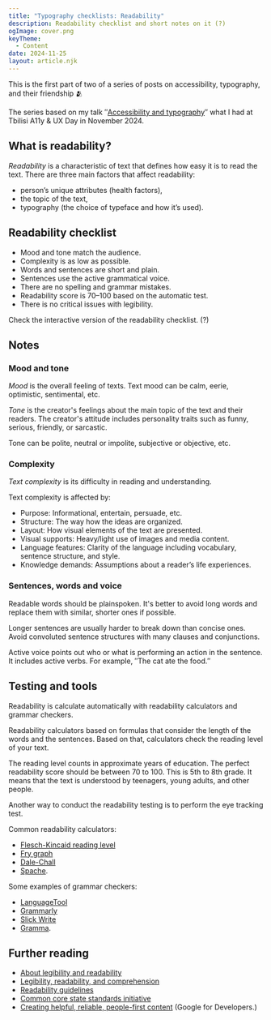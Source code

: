 ```yaml
---
title: "Typography checklists: Readability"
description: Readability checklist and short notes on it (?)
ogImage: cover.png
keyTheme:
  - Content
date: 2024-11-25
layout: article.njk
---
```


This is the first part of two of a series of posts on accessibility, typography, and their friendship 🫂

The series based on my talk ″[Accessibility and typography](https://tatianafokina.github.io/talks/a11y-and-typography/)″ what I had at Tbilisi A11y & UX Day in November 2024.

## What is readability?

_Readability_ is a characteristic of text that defines how easy it is to read the text. There are three main factors that affect readability:

- person’s unique attributes (health factors),
- the topic of the text,
- typography (the choice of typeface and how it’s used).

## Readability checklist

- Mood and tone match the audience.
- Complexity is as low as possible.
- Words and sentences are short and plain.
- Sentences use the active grammatical voice.
- There are no spelling and grammar mistakes.
- Readability score is 70–100 based on the automatic test.
- There is no critical issues with legibility.

Check the interactive version of the readability checklist. (?)

## Notes

### Mood and tone

_Mood_ is the overall feeling of texts. Text mood can be calm, eerie, optimistic, sentimental, etc.

_Tone_ is the creator's feelings about the main topic of the text and their readers. The creator's attitude includes personality traits such as funny, serious, friendly, or sarcastic.

Tone can be polite, neutral or impolite, subjective or objective, etc.

### Complexity

_Text complexity_ is its difficulty in reading and understanding.

Text complexity is affected by:

- Purpose: Informational, entertain, persuade, etc.
- Structure: The way how the ideas are organized.
- Layout: How visual elements of the text are presented.
- Visual supports: Heavy/light use of images and media content.
- Language features: Clarity of the language including vocabulary, sentence structure, and style.
- Knowledge demands: Assumptions about a reader’s life experiences.

### Sentences, words and voice

Readable words should be plainspoken. It's better to avoid long words and replace them with similar, shorter ones if possible.

Longer sentences are usually harder to break down than concise ones. Avoid convoluted sentence structures with many clauses and conjunctions.

Active voice points out who or what is performing an action in the sentence. It includes active verbs. For example, ″The cat ate the food.″

## Testing and tools

Readability is calculate automatically with readability calculators and grammar checkers.

Readability calculators based on formulas that consider the length of the words and the sentences. Based on that, calculators check the reading level of your text.

The reading level counts in approximate years of education. The perfect readability score should be between 70 to 100. This is 5th to 8th grade. It means that the text is understood by teenagers, young adults, and other people.

Another way to conduct the readability testing is to perform the eye tracking test.

Common readability calculators:

- [Flesch-Kincaid reading level](https://readabilityformulas.com/learn-how-to-use-the-flesch-kincaid-grade-level/)
- [Fry graph](https://readabilityformulas.com/calculator-fry-graph-readability-formula.php)
- [Dale-Chall](https://readabilityformulas.com/calculator-dale-chall-formula.php)
- [Spache](https://readabilityformulas.com/calculator-spache-readability-formula.php).

Some examples of grammar checkers:

- [LanguageTool](https://languagetool.org)
- [Grammarly](https://app.grammarly.com)
- [Slick Write](https://www.slickwrite.com/)
- [Gramma](https://caderek.github.io/gramma/).

## Further reading

- [About legibility and readability](https://medium.com/the-readability-group/about-legibility-and-readability-596fcd432a06)
- [Legibility, readability, and comprehension](https://www.nngroup.com/articles/legibility-readability-comprehension/)
- [Readability guidelines](https://readabilityguidelines.co.uk)
- [Common core state standards initiative](https://www.thecorestandards.org/read-the-standards/)
- [Creating helpful, reliable, people-first content](https://developers.google.com/search/docs/fundamentals/creating-helpful-content/) (Google for Developers.)
